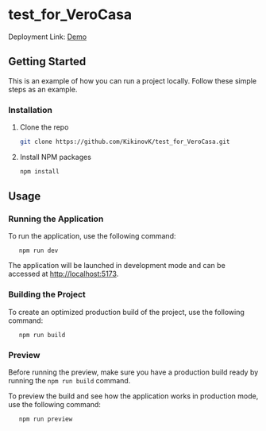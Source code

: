 # test_for_VeroCasa

Deployment Link: [Demo](https://kikinovk.github.io/test_for_VeroCasa/)

## Getting Started

This is an example of how you can run a project locally. Follow these simple steps as an example.

### Installation

1. Clone the repo
   ```sh
   git clone https://github.com/KikinovK/test_for_VeroCasa.git
   ```
3. Install NPM packages
   ```sh
   npm install
   ```

<!-- USAGE EXAMPLES -->
## Usage

### Running the Application

To run the application, use the following command:
```
   npm run dev
```
The application will be launched in development mode and can be accessed at [http://localhost:5173](http://localhost:5173).


### Building the Project

To create an optimized production build of the project, use the following command:
```
   npm run build
```

### Preview

Before running the preview, make sure you have a production build ready by running the `npm run build` command.

To preview the build and see how the application works in production mode, use the following command:
```
   npm run preview
```
